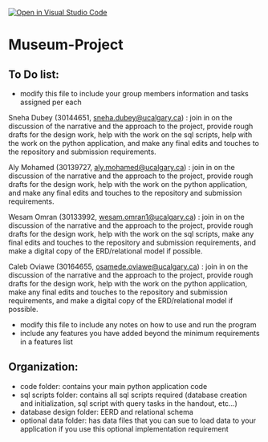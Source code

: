 [![Open in Visual Studio Code](https://classroom.github.com/assets/open-in-vscode-c66648af7eb3fe8bc4f294546bfd86ef473780cde1dea487d3c4ff354943c9ae.svg)](https://classroom.github.com/online_ide?assignment_repo_id=9517378&assignment_repo_type=AssignmentRepo)
# Museum-Project
## To Do list:
- modify this file to include your group members information and tasks assigned per each

Sneha Dubey (30144651, sneha.dubey@ucalgary.ca) : 
join in on the discussion of the narrative and the approach to the project, provide rough drafts for the design work, help with the work on the sql scripts, help with the work on the python application, and make any final edits and touches to the repository and submission requirements. 

Aly Mohamed (30139727, aly.mohamed@ucalgary.ca) : 
join in on the discussion of the narrative and the approach to the project, provide rough drafts for the design work, help with the work on the python application, and make any final edits and touches to the repository and submission requirements.

Wesam Omran (30133992, wesam.omran1@ucalgary.ca) : 
join in on the discussion of the narrative and the approach to the project, provide rough drafts for the design work, help with the work on the sql scripts, make any final edits and touches to the repository and submission requirements, and make a digital copy of the ERD/relational model if possible. 

Caleb Oviawe (30164655, osamede.oviawe@ucalgary.ca) : 
join in on the discussion of the narrative and the approach to the project, provide rough drafts for the design work, help with the work on the python application, make any final edits and touches to the repository and submission requirements, and make a digital copy of the ERD/relational model if possible.

- modify this file to include any notes on how to use and run the program
- include any features you have added beyond the minimum requirements in a features list

## Organization:
- code folder: contains your main python application code
- sql scripts folder: contains all sql scripts required (database creation and initialization, sql script with query tasks in the handout, etc...)
- database design folder: EERD and relational schema
- optional data folder: has data files that you can sue to load data to your application if you use this optional implementation requirement
